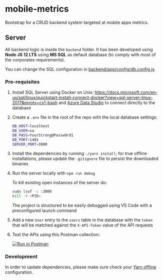 # mobile-metrics
Bootstrap for a CRUD backend system targeted at mobile apps metrics.

## Server

All backend logic is inside the `backend` folder. It has been developed using **Node JS 12 LTS** using **MS SQL** as default database (to comply with most of the corporates requirements). 

You can change the SQL configuration in [backend/app/config/db.config.js](backend/app/config/db.config.js).

### Pre-requisites

1. Install SQL Server using Docker on Unix: https://docs.microsoft.com/en-us/sql/linux/quickstart-install-connect-docker?view=sql-server-linux-2017&pivots=cs1-bash and [Azure Data Studio](https://github.com/microsoft/azuredatastudio/releases/tag/1.21.0) to connect directly to the database

2. Create a `.env` file in the root of the repo with the local database settings:
    ```bash
    DB_HOST=localhost
    DB_USER=sa
    DB_PASS=YourStrong@Passw0rd1
    DB_PORT=1401
    SERVER_PORT=3000
    ```

3. Install the dependencies by running `./yarn install`; for true offline installations, please update the `.gitignore` file to persist the downloaded binaries

4. Run the server locally with `npm run debug`

     To kill existing open instances of the server do:
    ```bash
    sudo lsof -i :3000
    kill -9 <PID>
    ```

    The project is structured to be easily debugged using VS Code with a preconfigured launch command

5. Add a new `User` entry to the `users` table in the database with the `token` that will be matched against the `X-API-Token` value of the API requests

6. Test the APIs using this Postman collection:

    [![Run in Postman](https://run.pstmn.io/button.svg)](https://app.getpostman.com/run-collection/d0dbb85e24c41bbcfa42)

### Development

In order to update dependencies, please make sure check your [Yarn offline](https://classic.yarnpkg.com/blog/2016/11/24/offline-mirror/) configuration.